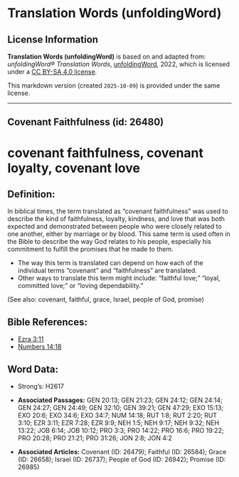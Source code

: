 # Translation Words (unfoldingWord)

## License Information

**Translation Words (unfoldingWord)** is based on and adapted from: _unfoldingWord® Translation Words_, [unfoldingWord](https://unfoldingword.org/utw), 2022, which is licensed under a [CC BY-SA 4.0 license](https://creativecommons.org/licenses/by-sa/4.0/legalcode.en).

This markdown version (created `2025-10-09`) is provided under the same license.



--------------------------------

## Covenant Faithfulness (id: 26480)

covenant faithfulness, covenant loyalty, covenant love
======================================================

Definition:
-----------

In biblical times, the term translated as “covenant faithfulness” was used to describe the kind of faithfulness, loyalty, kindness, and love that was both expected and demonstrated between people who were closely related to one another, either by marriage or by blood. This same term is used often in the Bible to describe the way God relates to his people, especially his commitment to fulfill the promises that he made to them.

* The way this term is translated can depend on how each of the individual terms “covenant” and “faithfulness” are translated.
* Other ways to translate this term might include: “faithful love;” “loyal, committed love;” or “loving dependability.”

(See also: covenant, faithful, grace, Israel, people of God, promise)

Bible References:
-----------------

* [Ezra 3:11](https://ref.ly/Ezra3:11)
* [Numbers 14:18](https://ref.ly/Num14:18)

Word Data:
----------

* Strong’s: H2617

* **Associated Passages:** GEN 20:13; GEN 21:23; GEN 24:12; GEN 24:14; GEN 24:27; GEN 24:49; GEN 32:10; GEN 39:21; GEN 47:29; EXO 15:13; EXO 20:6; EXO 34:6; EXO 34:7; NUM 14:18; RUT 1:8; RUT 2:20; RUT 3:10; EZR 3:11; EZR 7:28; EZR 9:9; NEH 1:5; NEH 9:17; NEH 9:32; NEH 13:22; JOB 6:14; JOB 10:12; PRO 3:3; PRO 14:22; PRO 16:6; PRO 19:22; PRO 20:28; PRO 21:21; PRO 31:26; JON 2:8; JON 4:2
* **Associated Articles:** Covenant (ID: 26479); Faithful (ID: 26584); Grace (ID: 26658); Israel (ID: 26737); People of God (ID: 26942); Promise (ID: 26985)

